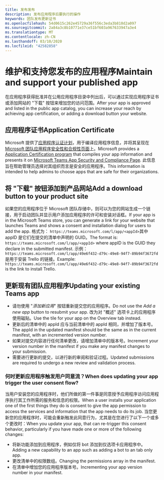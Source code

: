 ```yaml
---
title: 发布发布
description: 发布应用程序后要执行的操作
keywords: 团队发布更新证书
ms.openlocfilehash: 54d0615c262e45729a36f556c3eda3b810d2a097
ms.sourcegitcommit: 2a84a3c8b10771e37ce51bf603a967633947a3e4
ms.translationtype: MT
ms.contentlocale: zh-CN
ms.lasthandoff: 03/10/2020
ms.locfileid: "42582858"
---
```

# <a name="maintain-and-support-your-published-app"></a><span data-ttu-id="55945-104">维护和支持您发布的应用程序</span><span class="sxs-lookup"><span data-stu-id="55945-104">Maintain and support your published app</span></span> 

<span data-ttu-id="55945-105">在应用程序获得批准并在公用应用程序目录中列出后，可以通过实现应用程序证书或添加网站的 "下载" 按钮来增加您的访问范围。</span><span class="sxs-lookup"><span data-stu-id="55945-105">After your app is approved and listed in the public app catalog, you can increase your reach by achieving app certification, or adding a download button your website.</span></span>

## <a name="application-certificate"></a><span data-ttu-id="55945-106">应用程序证书</span><span class="sxs-lookup"><span data-stu-id="55945-106">Application Certificate</span></span>

<span data-ttu-id="55945-107">Microsoft 提供了[应用程序认证计划](./application-certification.md)，用于编译应用程序信息，并将其呈现在[Microsoft 团队应用程序安全性和合规性页面](https://aka.ms/AppCertification)上。</span><span class="sxs-lookup"><span data-stu-id="55945-107">Microsoft provides a [Application Certification program](./application-certification.md) that compiles your app information and presents it on [Microsoft Teams App Security and Compliance Page](https://aka.ms/AppCertification).</span></span> <span data-ttu-id="55945-108">此信息旨在帮助管理员选择对其组织而言是安全的应用程序。</span><span class="sxs-lookup"><span data-stu-id="55945-108">This information is intended to help admins to choose apps that are safe for their organizations.</span></span>

## <a name="add-a-download-button-to-your-product-site"></a><span data-ttu-id="55945-109">将 "下载" 按钮添加到产品网站</span><span class="sxs-lookup"><span data-stu-id="55945-109">Add a download button to your product site</span></span>

<span data-ttu-id="55945-110">如果您的应用程序位于 Microsoft 团队存储中，则可以为您的网站生成一个链接，用于启动团队并显示用户添加应用程序的许可和安装对话框。</span><span class="sxs-lookup"><span data-stu-id="55945-110">If your app is in the Microsoft Teams store, you can generate a link for your website that launches Teams and shows a consent and installation dialog for users to add the app.</span></span>
<span data-ttu-id="55945-111">格式为： `https://teams.microsoft.com/l/app/<appId>`其中 appID 是它们在提交的清单中声明的 GUID。</span><span class="sxs-lookup"><span data-stu-id="55945-111">The format is:  `https://teams.microsoft.com/l/app/<appId>` where appID is the GUID they declare in the submitted manifest.</span></span>
<span data-ttu-id="55945-112">示例： `https://teams.microsoft.com/l/app/49e6f432-d79c-49e8-94f7-89b94f3672fd`是用于安装 Trello 的链接。</span><span class="sxs-lookup"><span data-stu-id="55945-112">Example: `https://teams.microsoft.com/l/app/49e6f432-d79c-49e8-94f7-89b94f3672fd` is the link to install Trello.</span></span>

## <a name="updating-your-existing-teams-app"></a><span data-ttu-id="55945-113">更新现有团队应用程序</span><span class="sxs-lookup"><span data-stu-id="55945-113">Updating your existing Teams app</span></span>

* <span data-ttu-id="55945-114">请勿使用 "*添加新应用*" 按钮重新提交您的应用程序。</span><span class="sxs-lookup"><span data-stu-id="55945-114">Do not use the *Add a new app* button to resubmit your app.</span></span> <span data-ttu-id="55945-115">改为对 "概述" 选项卡上的应用程序使用磁贴。</span><span class="sxs-lookup"><span data-stu-id="55945-115">Use the tile for your app on the Overview tab instead.</span></span>
* <span data-ttu-id="55945-116">更新后的清单中的 appId 应与当前清单中的 appId 相同，并增加了版本号。</span><span class="sxs-lookup"><span data-stu-id="55945-116">The appId in the updated manifest should be the same as in the current manifest, with an incremented version number.</span></span>
* <span data-ttu-id="55945-117">如果对提交内容进行任何清单更改，请增加清单中的版本号。</span><span class="sxs-lookup"><span data-stu-id="55945-117">Increment your version number in the manifest if you make any manifest changes to your submission.</span></span>
* <span data-ttu-id="55945-118">需要进行更新的提交，以进行新的审阅和验证过程。</span><span class="sxs-lookup"><span data-stu-id="55945-118">Updated submissions are required to undergo a new review and validation process.</span></span>


### <a name="when-does-updating-your-app-trigger-the-user-consent-flow"></a><span data-ttu-id="55945-119">何时更新应用程序触发用户同意流？</span><span class="sxs-lookup"><span data-stu-id="55945-119">When does updating your app trigger the user consent flow?</span></span>

<span data-ttu-id="55945-120">当用户安装您的应用程序时，他们所做的第一件事是同意授予应用程序访问应用程序执行其工作所需的服务和信息的权限。</span><span class="sxs-lookup"><span data-stu-id="55945-120">When a user installs your application one of the first things they do is consent to give the app permission to access the services and information that the app needs to do its job.</span></span> <span data-ttu-id="55945-121">当您更新您的应用程序时，可能会重新触发此同意行为，尤其是在您进行了以下一个或多个更改时：</span><span class="sxs-lookup"><span data-stu-id="55945-121">When you update your app, that can re-trigger this consent behavior, particularly if you have made one or more of the following changes:</span></span>

* <span data-ttu-id="55945-122">将新功能添加到应用程序，例如仅将 bot 添加到仅选项卡应用程序中。</span><span class="sxs-lookup"><span data-stu-id="55945-122">Adding a new capability to an app such as adding a bot to an tab only app.</span></span>
* <span data-ttu-id="55945-123">更改清单中的权限数组。</span><span class="sxs-lookup"><span data-stu-id="55945-123">Changing the permissions array in the manifest.</span></span>
* <span data-ttu-id="55945-124">在清单中增加您的应用程序版本号。</span><span class="sxs-lookup"><span data-stu-id="55945-124">Incrementing your app version number in your manifest.</span></span>
